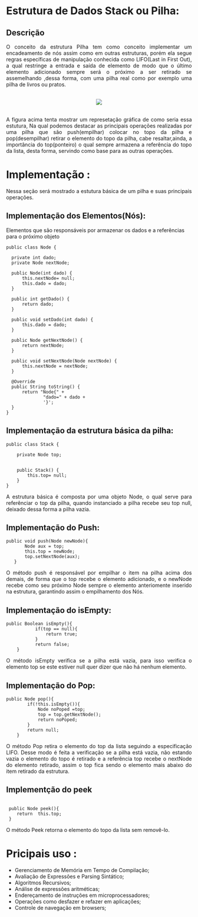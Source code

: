 # Estrutura de Dados Stack ou Pilha:

## Descrição

  <p align= "justify">
  O conceito da estrutura Pilha tem como conceito implementar um encadeamento de nós assim como em outras estruturas, porém ela segue regras específicas de manipulação conhecida como LIFO(Last in First Out), a qual restringe a entrada e saída de elemento de modo que  o  último elemento adicionado sempre será o próximo a ser retirado se assemelhando ,dessa forma, com uma pilha real como por exemplo uma pilha de livros ou pratos.
  <br/>
  <br/>
</p>

<p align="center">
  <img src="https://user-images.githubusercontent.com/33884828/147575949-b4962236-e6b7-4e12-8cf8-36b22effa95e.png">
  <br/>
  <br/>
</p>

<p align="justify">
    A figura acima tenta mostrar um represetação gráfica de como seria essa estutura, Na qual podemos destacar as principais operações realizadas por uma pilha que são push(empilhar) colocar no topo da pilha e pop(desempilhar) retirar o elemento do topo da pilha, cabe resaltar,ainda, a importância do top(ponteiro) o qual sempre armazena a referência do topo da lista, desta forma, servindo como base para as outras operações.

# Implementação :
  <p align="justify" > Nessa seção será mostrado a estutura básica de um pilha e suas principais operações. </p>
  
  ## Implementação dos Elementos(Nós): 
  <p algin="justify"> Elementos que são responsáveis por armazenar os dados e a referências para o próximo objeto </p>
  
  ```
  public class Node {

    private int dado;
    private Node nextNode;

    public Node(int dado) {
        this.nextNode= null;
        this.dado = dado;
    }

    public int getDado() {
        return dado;
    }

    public void setDado(int dado) {
        this.dado = dado;
    }

    public Node getNextNode() {
        return nextNode;
    }

    public void setNextNode(Node nextNode) {
        this.nextNode = nextNode;
    }

    @Override
    public String toString() {
        return "Node{" +
                "dado=" + dado +
                '}';
    }
}
  
  ```

## Implementação da estrutura básica da pilha: 
```
public class Stack {

    private Node top;


    public Stack() {
        this.top= null;
    }
}

```

<p align ="justify"> 
  A estrutura básica é composta  por uma objeto Node, o qual serve para referênciar o top da pilha, quando instanciado a pilha recebe seu top null, deixado dessa forma a pilha vazia.
</p>

## Implementação do Push:
 ```
 public void push(Node newNode){
        Node aux = top;
        this.top = newNode;
        top.setNextNode(aux);
    }
 
 ```
 <p align ="justify"> 
  O método push é responsável por empilhar o item na pilha acima dos demais, de forma que o top recebe o elemento adicionado, e o newNode recebe como seu próximo Node sempre o elemento anteriomente inserido na estrutura, garantindo assim o empilhamento dos Nós.
</p>

## Implementação do isEmpty: 
```
public Boolean isEmpty(){
           if(top == null){
               return true;
           }
           return false;
    }

```
<p align ="justify"> 
  O método isEmpty verifica se a pilha está vazia, para isso verifica o elemento top se este estiver null quer dizer que não há nenhum elemento.
</p>

## Implementação do Pop:
```
public Node pop(){
        if(!this.isEmpty()){
            Node noPoped =top;
            top = top.getNextNode();
            return noPoped;
        }
        return null;
    }

```
<p align ="justify"> 
 O método Pop retira o elemento do top da lista seguindo a especificação LIFO. Desse modo é feita a verificação se a pilha está vazia, não estando vazia o elemento do topo é retirado e a referência top recebe o nextNode do elemento retirado, assim o top fica sendo o elemento mais abaixo do item retirado da estrutura.  
</p>

## Implementção do peek 
```

 public Node peek(){
    return  this.top;
 }

```

<p align ="justify"> 
 O método Peek retorna o elemento do topo da lista sem removê-lo.  
</p>


# Pricipais uso :

* Gerenciamento de Memória em Tempo de Compilação;
* Avaliação de Expressões e Parsing Sintático;
* Algoritmos Recursivos;
* Análise de expressões aritméticas;
* Endereçamento de instruções em microprocessadores;
* Operações como desfazer e refazer em aplicações;
* Controle de navegação em browsers;
